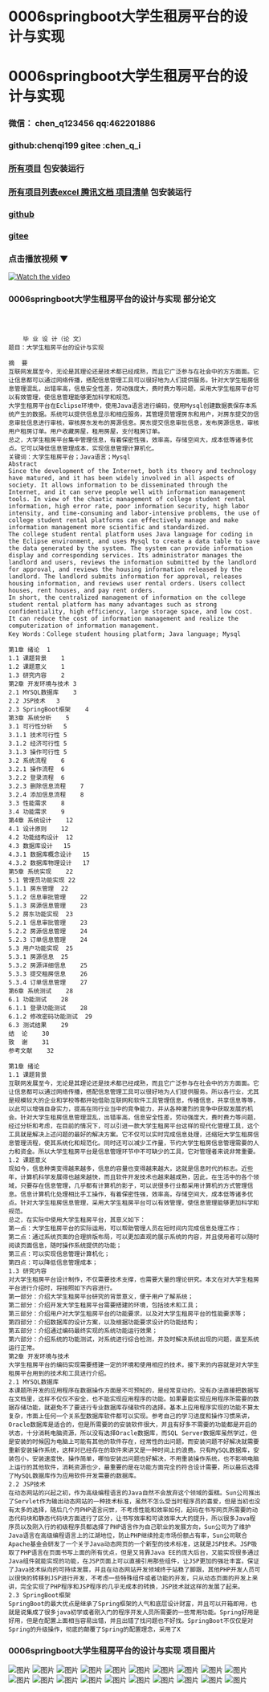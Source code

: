 # 0006springboot大学生租房平台的设计与实现


# 0006springboot大学生租房平台的设计与实现

### 微信： chen_q123456  qq:462201886
### github:chenqi199 gitee :chen_q_i

### [所有项目](https://github.com/GraduationProject-springboot/allSpringbootProjects) 包安装运行

### [所有项目列表excel 腾讯文档 项目清单](https://docs.qq.com/sheet/DSHRFSVZ5aEVYT3N3?tab=BB08J2) 包安装运行

### [github](https://chenqi199.github.io)

### [gitee](https://gitee.com/chen_q_i)

### 点击播放视频 ▼
[![Watch the video](https://i.sstatic.net/Vp2cE.png)](https://player.bilibili.com/player.html?isOutside=true&aid=BV16ia6epENY&bvid=BV16ia6epENY&cid=500001610566700&p=7)



### 0006springboot大学生租房平台的设计与实现 部分论文
```

﻿          
    
    毕 业 设 计（论 文）
题目：大学生租房平台的设计与实现
      
摘  要
互联网发展至今，无论是其理论还是技术都已经成熟，而且它广泛参与在社会中的方方面面。它让信息都可以通过网络传播，搭配信息管理工具可以很好地为人们提供服务。针对大学生租房信息管理混乱，出错率高，信息安全性差，劳动强度大，费时费力等问题，采用大学生租房平台可以有效管理，使信息管理能够更加科学和规范。
大学生租房平台在Eclipse环境中，使用Java语言进行编码，使用Mysql创建数据表保存本系统产生的数据。系统可以提供信息显示和相应服务，其管理员管理房东和用户，对房东提交的信息审批信息进行审核，审核房东发布的房源信息。房东提交信息审批信息，发布房源信息，审核用户租房订单。用户收藏房屋，租用房屋，支付租房订单。
总之，大学生租房平台集中管理信息，有着保密性强，效率高，存储空间大，成本低等诸多优点。它可以降低信息管理成本，实现信息管理计算机化。
关键词：大学生租房平台；Java语言；Mysql
Abstract
Since the development of the Internet, both its theory and technology have matured, and it has been widely involved in all aspects of society. It allows information to be disseminated through the Internet, and it can serve people well with information management tools. In view of the chaotic management of college student rental information, high error rate, poor information security, high labor intensity, and time-consuming and labor-intensive problems, the use of college student rental platforms can effectively manage and make information management more scientific and standardized.
The college student rental platform uses Java language for coding in the Eclipse environment, and uses Mysql to create a data table to save the data generated by the system. The system can provide information display and corresponding services. Its administrator manages the landlord and users, reviews the information submitted by the landlord for approval, and reviews the housing information released by the landlord. The landlord submits information for approval, releases housing information, and reviews user rental orders. Users collect houses, rent houses, and pay rent orders.
In short, the centralized management of information on the college student rental platform has many advantages such as strong confidentiality, high efficiency, large storage space, and low cost. It can reduce the cost of information management and realize the computerization of information management.
Key Words：College student housing platform; Java language; Mysql
  
第1章 绪论	1
1.1 课题背景	1
1.2 课题意义	1
1.3 研究内容	2
第2章 开发环境与技术	3
2.1 MYSQL数据库	3
2.2 JSP技术	3
2.3 SpringBoot框架	4
第3章 系统分析	5
3.1 可行性分析	5
3.1.1 技术可行性	5
3.1.2 经济可行性	5
3.1.3 操作可行性	5
3.2 系统流程	6
3.2.1 操作流程	6
3.2.2 登录流程	6
3.2.3 删除信息流程	7
3.2.4 添加信息流程	8
3.3 性能需求	8
3.4 功能需求	9
第4章 系统设计	12
4.1 设计原则	12
4.2 功能结构设计	12
4.3 数据库设计	15
4.3.1 数据库概念设计	15
4.3.2 数据库物理设计	17
第5章 系统实现	22
5.1 管理员功能实现	22
5.1.1 房东管理	22
5.1.2 信息审批管理	22
5.1.3 房源信息管理	23
5.2 房东功能实现	23
5.2.1 信息审批管理	23
5.2.2 房源信息管理	24
5.2.3 订单信息管理	24
5.3 用户功能实现	25
5.3.1 房源信息	25
5.3.2 房源详细信息	25
5.3.3 提交租房信息	26
5.3.4 订单信息管理	27
第6章 系统测试	28
6.1 功能测试	28
6.1.1 登录功能测试	28
6.1.2 修改密码功能测试	29
6.3 测试结果	29
结  论	30
致  谢	31
参考文献	32

第1章 绪论
1.1 课题背景
互联网发展至今，无论是其理论还是技术都已经成熟，而且它广泛参与在社会中的方方面面。它让信息都可以通过网络传播，搭配信息管理工具可以很好地为人们提供服务。所以各行业，尤其是规模较大的企业和学校等都开始借助互联网和软件工具管理信息，传播信息，共享信息等等，以此可以增强自身实力，提高在同行业当中的竞争能力，并从各种激烈的竞争中获取发展的机会。针对大学生租房信息管理混乱，出错率高，信息安全性差，劳动强度大，费时费力等问题，经过分析和考虑，在目前的情况下，可以引进一款大学生租房平台这样的现代化管理工具，这个工具就是解决上述问题的最好的解决方案。它不仅可以实时完成信息处理，还缩短大学生租房信息管理流程，使其系统化和规范化。同时还可以减少工作量，节约大学生租房信息管理需要的人力和资金。所以大学生租房平台是信息管理环节中不可缺少的工具，它对管理者来说非常重要。
1.2 课题意义 
现如今，信息种类变得越来越多，信息的容量也变得越来越大，这就是信息时代的标志。近些年，计算机科学发展得也越来越快，而且软件开发技术也越来越成熟，因此，在生活中的各个领域，只要存在信息管理，几乎都有计算机的影子，可以说很多行业都采用计算机的方式管理信息。信息计算机化处理相比手工操作，有着保密性强，效率高，存储空间大，成本低等诸多优点。针对大学生租房信息管理，采用大学生租房平台可以有效管理，使信息管理能够更加科学和规范。
总之，在实际中使用大学生租房平台，其意义如下：
第一点：大学生租房平台的实际运用，可以帮助管理人员在短时间内完成信息处理工作；
第二点：通过系统页面的合理排版布局，可以更加直观的展示系统的内容，并且使用者可以随时阅读页面信息，随时操作系统提供的功能；
第三点：可以实现信息管理计算机化；
第四点：可以降低信息管理成本；
1.3 研究内容
对大学生租房平台设计制作，不仅需要技术支撑，也需要大量的理论研究。本文在对大学生租房平台进行介绍时，将按照如下内容进行。
第一部分：介绍大学生租房平台研究的背景意义，便于用户了解系统；
第二部分：介绍开发大学生租房平台需要搭建的环境，包括技术和工具；
第三部分：介绍用户对大学生租房平台的功能要求，以及对大学生租房平台的性能要求等；
第四部分：介绍数据库的设计方案，以及根据功能要求设计的功能结构；
第五部分：介绍通过编码最终实现的系统功能运行效果；
第六部分：介绍系统的功能测试，对系统进行综合检测，并及时解决系统出现的问题，直至系统运行正常。
第2章 开发环境与技术
大学生租房平台的编码实现需要搭建一定的环境和使用相应的技术，接下来的内容就是对大学生租房平台用到的技术和工具进行介绍。
2.1 MYSQL数据库
本课题所开发的应用程序在数据操作方面是不可预知的，是经常变动的，没有办法直接把数据写在文档里，这样不仅仅不安全，也不能实现应用程序的功能。如果要能实现应用程序所需要的数据存储功能，就避免不了要进行专业数据库存储软件的选择。基本上应用程序实现的功能不算太复杂，市面上任何一个关系型数据库软件都可以实现。参考自己的学习进度和操作习惯来讲，Oracle数据库是适合的，但是所需要的的安装软件很大，并且有好多不需要的功能都是开启的状态，十分消耗电脑资源，所以没有选择Oracle数据库，而SQL Server数据库虽然学过，但是安装的时候因为电脑上可能有其他的软件存在，经常性的出问题，而安装问题不好解决就需要重新安装操作系统，这样对已经存在的软件来讲又是一种时间上的浪费。只有MySQL数据库，安装包小，安装速度快，操作简单，哪怕安装出问题也好解决，不用重装操作系统，也不影响电脑上运行的其他软件，消耗资源也少，最重要的是在功能方面完全的符合设计需要，所以最后选择了MySQL数据库作为应用软件开发需要的数据库。
2.2 JSP技术  
在动态网站的兴起之初，作为高级编程语言的Java自然不会放弃这个领域的蛋糕。Sun公司推出了Servlet作为输出动态网站的一种技术标准，虽然不怎么受当时程序员的喜爱，但是当初也没有太多的选择，随后几个月PHP语言问世，不考虑性能和效率如何，起码在书写网页所需要的动态代码块和静态代码块方面进行了区分，让书写效率和可读效率大大的提升，所以很多Java程序员以及刚入行的初级程序员都选择了PHP语言作为自己职业的发展方向，Sun公司为了维护Java语言在高级编程语言上的江湖地位，防止PHP继续抢走市场份额占有率，Sun公司联合Apache基金会研发了一个关于Java动态网页的一个新型的技术标准，这就是JSP技术。JSP吸取了PHP语言在页面书写上面的所有优点，但是又背靠Java EE的庞大后台，又能实现很多通过Java组件就能实现的功能，在JSP页面上可以直接引用那些组件，让JSP更加的强壮丰富。保证了Java技术纵向的可持续发展，并且在动态网站开发领域终于站稳了脚跟，其他PHP开发人员可以很快的转移到JSP进行开发，不考虑一些特殊组件或者功能的开发，只从动态页面的开发上来讲，完全实现了PHP程序和JSP程序的几乎无成本的转换，JSP技术就这样的发展了起来。
2.3 SpringBoot框架
SpringBoot的最大优点是继承了Spring框架的人气和底层设计财富，并且可以开箱即用，也就是说集成了很多java初学或者刚入门的程序开发人员所需要的一些常用功能。Spring好用是好用，但是在配置上面相当容易出错，并且出错了找问题也不好找。SpringBoot不仅仅是对Spring的升级操作，彻底的颠覆了Spring的配置理念，采用了X

```
### 0006springboot大学生租房平台的设计与实现 项目图片
![图片](/images/0006springbootimg_014.jpg)
![图片](/images/0006springbootimg_015.jpg)
![图片](/images/0006springbootimg_001.jpg)
![图片](/images/0006springbootimg_017.jpg)
![图片](/images/0006springbootimg_003.jpg)
![图片](/images/0006springbootimg_002.jpg)
![图片](/images/0006springbootimg_016.jpg)
![图片](/images/0006springbootimg_012.jpg)
![图片](/images/0006springbootimg_006.jpg)
![图片](/images/0006springbootimg_007.jpg)
![图片](/images/0006springbootimg_013.jpg)
![图片](/images/0006springbootimg_005.jpg)
![图片](/images/0006springbootimg_011.jpg)
![图片](/images/0006springbootimg_010.jpg)
![图片](/images/0006springbootimg_004.jpg)
![图片](/images/0006springbootimg_009.jpg)
![图片](/images/0006springbootimg_020.jpg)
![图片](/images/0006springbootimg_008.jpg)
![图片](/images/0006springbootimg_018.jpg)
![图片](/images/0006springbootimg_019.jpg)








